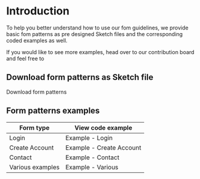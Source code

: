 # Introduction

To help you better understand how to use our fom guidelines, we provide basic fom patterns as pre designed Sketch files and the corresponding coded examples as well. 

If you would like to see more examples, head over to our contribution board and feel free to

## Download form patterns as Sketch file

<p-link-pure href="/latest/pds-form-templates.sketch.zip" icon="download" download>Download form patterns</p-link-pure>

## Form patterns examples

| Form type  | View code example |
|------------|-------------------|
| Login | <p-link-pure href="#/patterns/forms/example-login" icon="external" target="_blank">Example - Login</p-link-pure> |
| Create Account | <p-link-pure href="#/patterns/forms/example-create-account" icon="external" target="_blank">Example - Create Account</p-link-pure> |
| Contact | <p-link-pure href="#/patterns/forms/example-contact" icon="external" target="_blank">Example - Contact</p-link-pure> |
| Various examples | <p-link-pure href="#/patterns/forms/example-various" icon="external" target="_blank">Example - Various</p-link-pure> |


